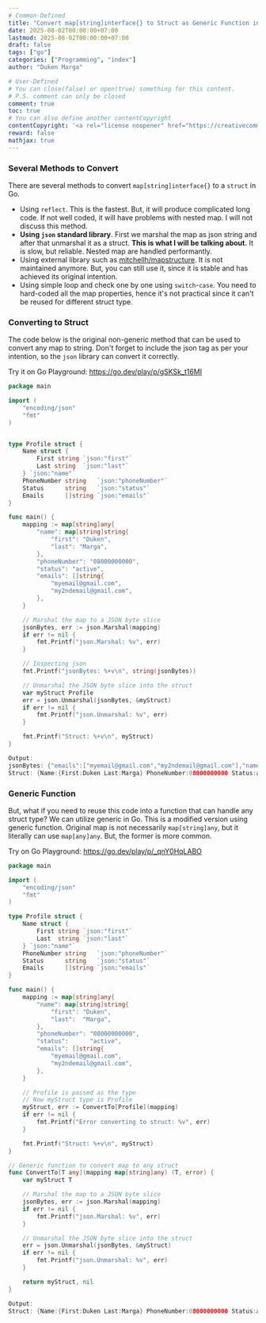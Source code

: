 ```yaml
---
# Common-Defined
title: "Convert map[string]interface{} to Struct as Generic Function in Go"
date: 2025-08-02T00:00:00+07:00
lastmod: 2025-08-02T00:00:00+07:00
draft: false
tags: ["go"]
categories: ["Programming", "index"]
author: "Duken Marga"

# User-Defined
# You can close(false) or open(true) something for this content.
# P.S. comment can only be closed
comment: true
toc: true
# You can also define another contentCopyright
contentCopyright: '<a rel="license noopener" href="https://creativecommons.org/licenses/by-nc-nd/4.0/" target="_blank">CC BY-NC-ND 4.0</a>'
reward: false
mathjax: true
---
```


### Several Methods to Convert

There are several methods to convert `map[string]interface{}` to a `struct`
in Go.
- Using `reflect`. This is the fastest. But, it will produce complicated long
code. If not well coded, it will have problems with
nested map. I will not discuss this method.
- **Using `json` standard library**. First we marshal the map as json string
and after that unmarshal it as a struct. **This is what I will be talking about.**
It is slow, but reliable. Nested map are handled performantly.
- Using external library such as  [mitchellh/mapstructure](https://github.com/mitchellh/mapstructure). It is not maintained anymore. But, you can still use
it, since it is stable and has achieved its original intention.
- Using simple loop and check one by one using `switch`-`case`. You need to
hard-coded all the map properties, hence it's not practical since it
can't be reused for different struct type.

### Converting to Struct

The code below is the original non-generic method that can be used to
convert any map to string. Don't forget to include the json tag as per your
intention, so the `json` library can convert it correctly.

Try it on Go Playground: https://go.dev/play/p/gSKSk_t16MI
```go
package main

import (
	"encoding/json"
	"fmt"
)


type Profile struct {
	Name struct {
		First string `json:"first"`
		Last string  `json:"last"`
	} `json:"name"`
	PhoneNumber string   `json:"phoneNumber"`
	Status      string   `json:"status"`
	Emails      []string `json:"emails"`	
}

func main() {
	mapping := map[string]any{
		"name": map[string]string{
			"first": "Duken",
			"last": "Marga",
		},
		"phoneNumber": "08000000000",
		"status": "active",
		"emails": []string{
			"myemail@gmail.com",
			"my2ndemail@gmail.com",
		},
	}

	// Marshal the map to a JSON byte slice
	jsonBytes, err := json.Marshal(mapping)
	if err != nil {
		fmt.Printf("json.Marshal: %v", err)
	}

	// Inspecting json
	fmt.Printf("jsonBytes: %+v\n", string(jsonBytes))

	// Unmarshal the JSON byte slice into the struct
	var myStruct Profile
	err = json.Unmarshal(jsonBytes, &myStruct)
	if err != nil {
		fmt.Printf("json.Unmarshal: %v", err)
	}

	fmt.Printf("Struct: %+v\n", myStruct)
}

Output:
jsonBytes: {"emails":["myemail@gmail.com","my2ndemail@gmail.com"],"name":{"first":"Duken","last":"Marga"},"phoneNumber":"08000000000","status":"active"}
Struct: {Name:{First:Duken Last:Marga} PhoneNumber:08000000000 Status:active Emails:[myemail@gmail.com my2ndemail@gmail.com]}
```

### Generic Function

But, what if you need to reuse this code into a function that can handle
any struct type? We can utilize generic in Go. This is a modified version
using generic function. Original map is not necessarily `map[string]any`,
but it literally can use `map[any]any`. But, the former is more common.

Try on Go Playground: https://go.dev/play/p/_qnY0HqLABO
```go
package main

import (
	"encoding/json"
	"fmt"
)

type Profile struct {
	Name struct {
		First string `json:"first"`
		Last  string `json:"last"`
	} `json:"name"`
	PhoneNumber string   `json:"phoneNumber"`
	Status      string   `json:"status"`
	Emails      []string `json:"emails"`
}

func main() {
	mapping := map[string]any{
		"name": map[string]string{
			"first": "Duken",
			"last":  "Marga",
		},
		"phoneNumber": "08000000000",
		"status":      "active",
		"emails": []string{
			"myemail@gmail.com",
			"my2ndemail@gmail.com",
		},
	}

	// Profile is passed as the type
	// Now myStruct type is Profile
	myStruct, err := ConvertTo[Profile](mapping)
	if err != nil {
		fmt.Printf("Error converting to struct: %v", err)
	}

	fmt.Printf("Struct: %+v\n", myStruct)
}

// Generic function to convert map to any struct
func ConvertTo[T any](mapping map[string]any) (T, error) {
	var myStruct T

	// Marshal the map to a JSON byte slice
	jsonBytes, err := json.Marshal(mapping)
	if err != nil {
		fmt.Printf("json.Marshal: %v", err)
	}

	// Unmarshal the JSON byte slice into the struct
	err = json.Unmarshal(jsonBytes, &myStruct)
	if err != nil {
		fmt.Printf("json.Unmarshal: %v", err)
	}

	return myStruct, nil
}

Output:
Struct: {Name:{First:Duken Last:Marga} PhoneNumber:08000000000 Status:active Emails:[myemail@gmail.com my2ndemail@gmail.com]}
```
